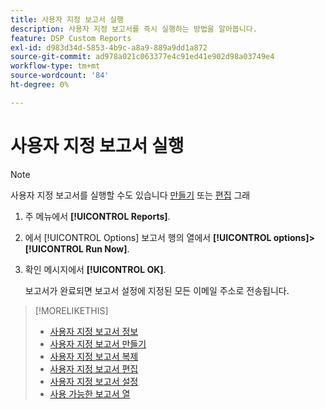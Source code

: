 ```yaml
---
title: 사용자 지정 보고서 실행
description: 사용자 지정 보고서를 즉시 실행하는 방법을 알아봅니다.
feature: DSP Custom Reports
exl-id: d983d34d-5853-4b9c-a8a9-889a9dd1a872
source-git-commit: ad978a021c063377e4c91ed41e902d98a03749e4
workflow-type: tm+mt
source-wordcount: '84'
ht-degree: 0%

---
```


# 사용자 지정 보고서 실행

>[!NOTE]
>
>사용자 지정 보고서를 실행할 수도 있습니다 [만들기](report-create.md) 또는 [편집](report-edit.md) 그래

1. 주 메뉴에서 **[!UICONTROL Reports]**.

1. 에서 [!UICONTROL Options] 보고서 행의 열에서 **[!UICONTROL options]>[!UICONTROL Run Now]**.

1. 확인 메시지에서 **[!UICONTROL OK]**.

   보고서가 완료되면 보고서 설정에 지정된 모든 이메일 주소로 전송됩니다.

>[!MORELIKETHIS]
>
>* [사용자 지정 보고서 정보](/help/dsp/reports/report-about.md)
>* [사용자 지정 보고서 만들기](/help/dsp/reports/report-create.md)
>* [사용자 지정 보고서 복제](/help/dsp/reports/report-copy.md)
>* [사용자 지정 보고서 편집](/help/dsp/reports/report-edit.md)
>* [사용자 지정 보고서 설정](/help/dsp/reports/report-settings.md)
>* [사용 가능한 보고서 열](/help/dsp/reports/report-columns.md)

